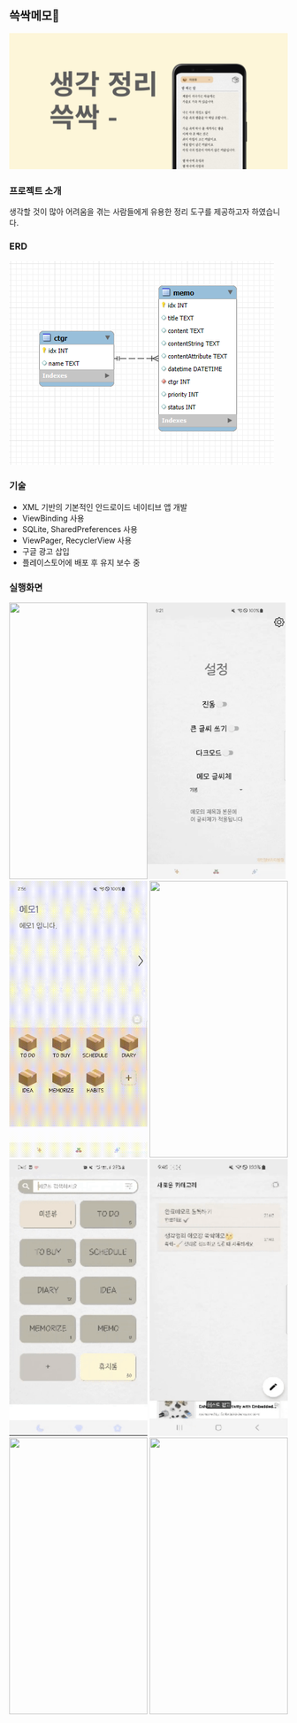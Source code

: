 ## 쓱싹메모📑

![main_image](https://github.com/d-abing/SSMemo_XML_public/blob/master/image%26video/main_image.png)

### 프로젝트 소개
생각할 것이 많아 어려움을 겪는 사람들에게 유용한 정리 도구를 제공하고자 하였습니다.

### ERD

![erd](https://github.com/d-abing/SSMemo_XML_public/blob/master/image%26video/erd.png)

### 기술

- XML 기반의 기본적인 안드로이드 네이티브 앱 개발
- ViewBinding 사용
- SQLite, SharedPreferences 사용
- ViewPager, RecyclerView 사용
- 구글 광고 삽입
- 플레이스토어에 배포 후 유지 보수 중 

### 실행화면

<img src="https://github.com/d-abing/SSMemo_XML_public/blob/master/image%26video/Main%20Video.gif" width="250" height="500"/><img src="https://github.com/d-abing/SSMemo_XML_public/blob/master/image%26video/Setting%20Video.gif" width="250" height="500"/>
<img src="https://github.com/d-abing/SSMemo_XML_public/blob/master/image%26video/Classify%20Video.gif" width="250" height="500"/>
<img src="https://github.com/d-abing/SSMemo_XML_public/blob/master/image%26video/Complete%20Video.gif" width="250" height="500"/>
<img src="https://github.com/d-abing/SSMemo_XML_public/blob/master/image%26video/ViewCtgr%20Video.gif" width="250" height="500"/>
<img src="https://github.com/d-abing/SSMemo_XML_public/blob/master/image%26video/ViewMemo%20Video.gif" width="250" height="500"/>
<img src="https://github.com/d-abing/SSMemo_XML_public/blob/master/image%26video/Write%20Video.gif" width="250" height="500"/>
<img src="https://github.com/d-abing/SSMemo_XML_public/blob/master/image%26video/Edit%20Video.gif" width="250" height="500"/>

